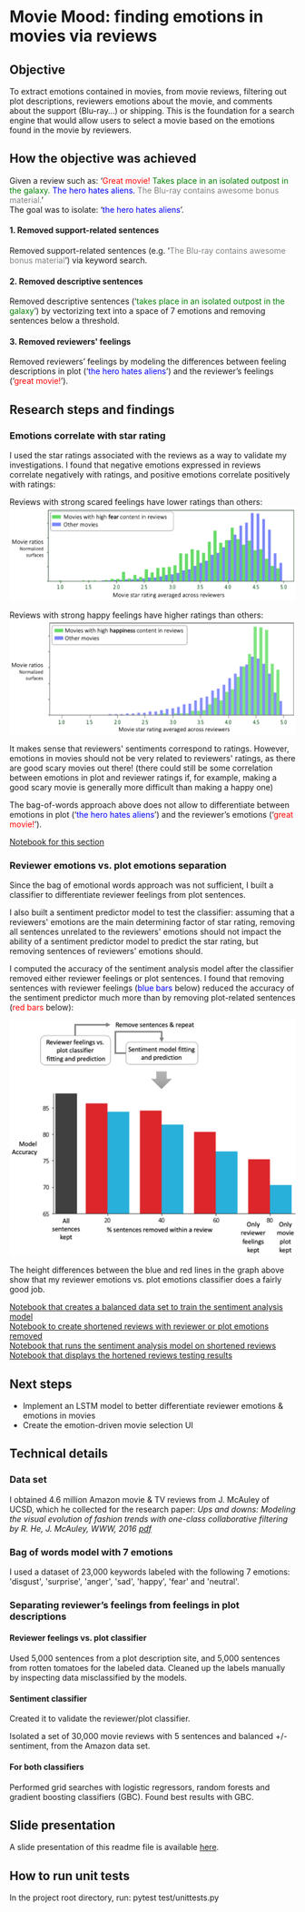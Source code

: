 # Movie Mood: finding emotions in movies via reviews

## Objective

To extract emotions contained in movies, from movie reviews, filtering out plot descriptions, reviewers emotions about the movie, and comments about the support (Blu-ray…) or shipping. This is the foundation for a search engine that would allow users to select a movie based on the emotions found in the movie by reviewers.

## How the objective was achieved

Given a review such as: ‘<span style="color:red">Great movie!</span><span style="color:green"> Takes place in an isolated outpost in the galaxy.</span> <span style="color:blue">The hero hates aliens.</span> <span style="color:gray">The Blu-ray contains awesome bonus material.</span>’  
The goal was to isolate: ‘<span style="color:blue">the hero hates aliens</span>’.

#### 1. Removed support-related sentences
Removed support-related sentences (e.g. ‘<span style="color:gray">The Blu-ray contains awesome bonus material</span>’) via keyword search.

#### 2. Removed descriptive sentences
Removed descriptive sentences (‘<span style="color:green">takes place in an isolated outpost in the galaxy</span>’) by vectorizing text into a space of 7 emotions and removing sentences below a threshold.

#### 3. Removed reviewers' feelings

Removed reviewers’ feelings by modeling the differences between feeling descriptions in plot (‘<span style="color:blue">the hero hates aliens</span>’) and the reviewer’s feelings (‘<span style="color:red">great movie!</span>’).

## Research steps and findings
### Emotions correlate with star rating
I used the star ratings associated with the reviews as a way to validate my investigations. I found that negative emotions expressed in reviews correlate negatively with ratings, and positive emotions correlate positively with ratings:

Reviews with strong scared feelings have lower ratings than others:
![Fear level of movies with top 5% fear review content, vs. others](./images/high_fear_content.png)

Reviews with strong happy feelings have higher ratings than others:
![Fear level of movies with top 5% happy review content, vs. others](./images/high_happy_content.png)

It makes sense that reviewers' sentiments correspond to ratings. However, emotions in movies should not be very related to reviewers' ratings, as there are good scary movies out there! (there could still be some correlation between emotions in plot and reviewer ratings if, for example, making a good scary movie is generally more difficult than making a happy one)  

The bag-of-words approach above does not allow to differentiate between emotions in plot (‘<span style="color:blue">the hero hates aliens</span>’) and the reviewer’s emotions (‘<span style="color:red">great movie!</span>’).

[Notebook for this section](./amzn_reviews_emotions.ipynb)

### Reviewer emotions vs. plot emotions separation

Since the bag of emotional words approach was not sufficient, I built a classifier to differentiate reviewer feelings from plot sentences.  

I also built a sentiment predictor model to test the classifier: assuming that a reviewers' emotions are the main determining factor of star rating, removing all sentences unrelated to the reviewers' emotions should not impact the ability of a sentiment predictor model to predict the star rating, but removing sentences of reviewers' emotions should.  

I computed the accuracy of the sentiment analysis model after the classifier removed either reviewer feelings or plot sentences. I found that removing sentences with reviewer feelings (<span style="color:blue">blue bars</span> below) reduced the accuracy of the sentiment predictor much more than by removing plot-related sentences (<span style="color:red">red bars</span> below):

![Accuracy of sentiment predictor as sentences are removed](./images/accuracy_sents_removed.png)

The height differences between the blue and red lines in the graph above show that my reviewer emotions vs. plot emotions classifier does a fairly good job.

[Notebook that creates a balanced data set to train the sentiment analysis model](./1_create_training_set_of_reviews_w_balanced_ratings.ipynb)  
[Notebook to create shortened reviews with reviewer or plot emotions removed](./2_Remove_some_sentences.ipynb)  
[Notebook that runs the sentiment analysis model on shortened reviews](./3_A_B_test.ipynb)  
[Notebook that displays the hortened reviews testing results](./4_AB_testing_result_analysis.ipynb)  

## Next steps

* Implement an LSTM model to better differentiate reviewer emotions & emotions in movies
* Create the emotion-driven movie selection UI

## Technical details

### Data set

I obtained 4.6 million Amazon movie & TV reviews from J. McAuley of UCSD, which he collected for the research paper: *Ups and downs: Modeling the visual evolution of fashion trends with one-class collaborative filtering
by R. He, J. McAuley, WWW, 2016 [pdf](http://cseweb.ucsd.edu/~jmcauley/pdfs/www16a.pdf)*

### Bag of words model with 7 emotions

I used a dataset of 23,000 keywords labeled with the following 7 emotions: 'disgust', 'surprise', 'anger', 'sad', 'happy', 'fear' and 'neutral'.

### Separating reviewer’s feelings from feelings in plot descriptions

#### Reviewer feelings vs. plot classifier
Used 5,000 sentences from a plot description site, and 5,000 sentences from rotten tomatoes for the labeled data. Cleaned up the labels manually by inspecting data misclassified by the models.

#### Sentiment classifier
Created it to validate the reviewer/plot classifier.

Isolated a set of 30,000 movie reviews with 5 sentences and balanced +/- sentiment, from the Amazon data set.

#### For both classifiers
Performed grid searches with logistic regressors, random forests and gradient boosting classifiers (GBC). Found best results with GBC.

## Slide presentation

A slide presentation of this readme file is available [here](https://drive.google.com/file/d/1CpffON2RjL-idEwLhmM73ZFLLSwfjmu8/view?usp=sharing).

## How to run unit tests

In the project root directory, run: pytest test/unittests.py
